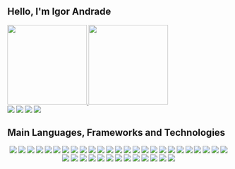 ## Hello, I'm Igor Andrade

 <div>
  <a href="https://github.com/igorandradee">
  <img height="180em" src="https://github-readme-stats.vercel.app/api?username=igorandradee&show_icons=true&theme=tokyonight&include_all_commits=true&count_private=true&icon_color=fff"/>
  <img height="180em" src="https://github-readme-stats.vercel.app/api/top-langs/?username=igorandradee&layout=compact&langs_count=7&theme=tokyonight"/>
</div>

<div>
  <a href="mailto:igor.andrade1013@gmail.com" target="_blank"><img src="https://img.shields.io/badge/Gmail-D14836?style=for-the-badge&logo=gmail&logoColor=white"></a>
  <a href="https://stackoverflow.com/users/11270322/igor-andrade" target="_blank"><img src="https://img.shields.io/badge/-Stackoverflow-FE7A16?style=for-the-badge&logo=stack-overflow&logoColor=white"></a> 
  <a href="https://www.linkedin.com/in/igor-andrade-silva/" target="_blank"><img src="https://img.shields.io/badge/linkedin-%230077B5.svg?style=for-the-badge&logo=linkedin&logoColor=white"></a> 
  <a href="https://discord.gg/RKGPARJa" target="_blank"><img src="https://img.shields.io/badge/Discord-7289DA?style=for-the-badge&logo=discord&logoColor=white" target="_blank"></a>
</div>

## Main Languages, Frameworks and Technologies

<p align="center">
<a href="#"><img src="https://img.shields.io/badge/AWS-%23FF9900.svg?style=for-the-badge&logo=amazon-aws&logoColor=white"></a>
<a href="#"><img src="https://img.shields.io/badge/azure-%230072C6.svg?style=for-the-badge&logo=azure-devops&logoColor=white"></a>
<a href="#"><img src="https://img.shields.io/badge/.NET-5C2D91?style=for-the-badge&logo=.net&logoColor=white"></a>
<a href="#"><img src="https://img.shields.io/badge/c%23-%23239120.svg?style=for-the-badge&logo=c-sharp&logoColor=white"></a>
<a href="#"><img src="https://img.shields.io/badge/javascript-%23323330.svg?style=for-the-badge&logo=javascript&logoColor=%23F7DF1E"></a>
<a href="#"><img src="https://img.shields.io/badge/typescript-%23007ACC.svg?style=for-the-badge&logo=typescript&logoColor=white"></a>
<a href="#"><img src="https://img.shields.io/badge/react-%2320232a.svg?style=for-the-badge&logo=react&logoColor=%2361DAFB"></a>
<a href="#"><img src="https://img.shields.io/badge/React_Router-CA4245?style=for-the-badge&logo=react-router&logoColor=white"></a>
<a href="#"><img src="https://img.shields.io/badge/redux-%23593d88.svg?style=for-the-badge&logo=redux&logoColor=white"></a>
<a href="#"><img src="https://img.shields.io/badge/angular-%23DD0031.svg?style=for-the-badge&logo=angular&logoColor=white"></a>
<a href="#"><img src="https://img.shields.io/badge/node.js-6DA55F?style=for-the-badge&logo=node.js&logoColor=white"></a>
<a href="#"><img src="https://img.shields.io/badge/html5-%23E34F26.svg?style=for-the-badge&logo=html5&logoColor=white"></a>
<a href="#"><img src="https://img.shields.io/badge/css3-%231572B6.svg?style=for-the-badge&logo=css3&logoColor=white"></a>
<a href="#"><img src="https://img.shields.io/badge/dart-%230175C2.svg?style=for-the-badge&logo=dart&logoColor=white"></a>
<a href="#"><img src="https://img.shields.io/badge/-GraphQL-E10098?style=for-the-badge&logo=graphql&logoColor=white"></a>
<a href="#"><img src="https://img.shields.io/badge/angular.js-%23E23237.svg?style=for-the-badge&logo=angularjs&logoColor=white"></a>
<a href="#"><img src="https://img.shields.io/badge/bootstrap-%23563D7C.svg?style=for-the-badge&logo=bootstrap&logoColor=white"></a>
<a href="#"><img src="https://img.shields.io/badge/Electron-191970?style=for-the-badge&logo=Electron&logoColor=white"></a>
<a href="#"><img src="https://img.shields.io/badge/Flutter-%2302569B.svg?style=for-the-badge&logo=Flutter&logoColor=white"></a>
<a href="#"><img src="https://img.shields.io/badge/NPM-%23000000.svg?style=for-the-badge&logo=npm&logoColor=white"></a>
<a href="#"><img src="https://img.shields.io/badge/SASS-hotpink.svg?style=for-the-badge&logo=SASS&logoColor=white"></a>
<a href="#"><img src="https://img.shields.io/badge/yarn-%232C8EBB.svg?style=for-the-badge&logo=yarn&logoColor=white"></a>
<a href="#"><img src="https://img.shields.io/badge/Visual%20Studio%20Code-0078d7.svg?style=for-the-badge&logo=visual-studio-code&logoColor=white"></a>
<a href="#"><img src="https://img.shields.io/badge/Visual%20Studio-5C2D91.svg?style=for-the-badge&logo=visual-studio&logoColor=white"></a>
<a href="#"><img src="https://img.shields.io/badge/git-%23F05033.svg?style=for-the-badge&logo=git&logoColor=white"></a>
<a href="#"><img src="https://img.shields.io/badge/github-%23121011.svg?style=for-the-badge&logo=github&logoColor=white"></a>
<a href="#"><img src="https://img.shields.io/badge/jenkins-%232C5263.svg?style=for-the-badge&logo=jenkins&logoColor=white"></a>
<a href="#"><img src="https://img.shields.io/badge/nginx-%23009639.svg?style=for-the-badge&logo=nginx&logoColor=white"></a>
<a href="#"><img src="https://img.shields.io/badge/MongoDB-%234ea94b.svg?style=for-the-badge&logo=mongodb&logoColor=white"></a>
<a href="#"><img src="https://img.shields.io/badge/mysql-%2300f.svg?style=for-the-badge&logo=mysql&logoColor=white"></a>
<a href="#"><img src="https://img.shields.io/badge/redis-%23DD0031.svg?style=for-the-badge&logo=redis&logoColor=white"></a>
<a href="#"><img src="https://img.shields.io/badge/-Arduino-00979D?style=for-the-badge&logo=Arduino&logoColor=white"></a>
<a href="#"><img src="https://img.shields.io/badge/docker-%230db7ed.svg?style=for-the-badge&logo=docker&logoColor=white"></a>
<a href="#"><img src="https://img.shields.io/badge/ESLint-4B3263?style=for-the-badge&logo=eslint&logoColor=white"></a>
<a href="#"><img src="https://img.shields.io/badge/kubernetes-%23326ce5.svg?style=for-the-badge&logo=kubernetes&logoColor=white"></a>
<a href="#"><img src="https://img.shields.io/badge/Postman-FF6C37?style=for-the-badge&logo=postman&logoColor=white"></a>
<a href="#"><img src="https://img.shields.io/badge/rancher-%230075A8.svg?style=for-the-badge&logo=rancher&logoColor=white"></a>
<a href="#"><img src="https://img.shields.io/badge/-Swagger-%23Clojure?style=for-the-badge&logo=swagger&logoColor=white"></a>
</p>
